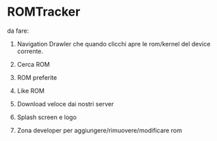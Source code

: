 # ROMTracker

da fare:

1) Navigation Drawler che quando clicchi apre le rom/kernel del device corrente.

2) Cerca ROM

3) ROM preferite

4) Like ROM

5) Download veloce dai nostri server

6) Splash screen e logo

7) Zona developer per aggiungere/rimuovere/modificare rom
